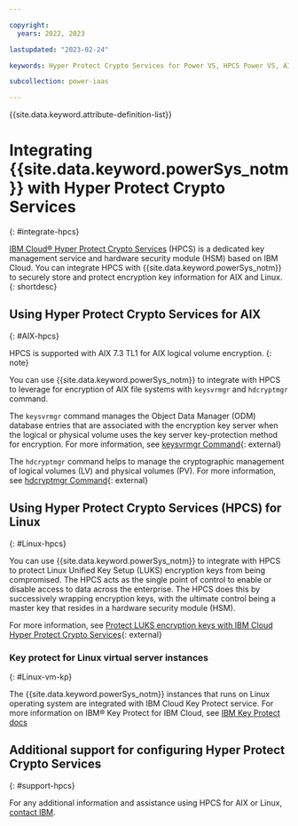 ```yaml
---

copyright:
  years: 2022, 2023

lastupdated: "2023-02-24"

keywords: Hyper Protect Crypto Services for Power VS, HPCS Power VS, AIX HPCS, LINUX HPCS, Configure HPCS

subcollection: power-iaas

---
```


{{site.data.keyword.attribute-definition-list}}

# Integrating {{site.data.keyword.powerSys_notm}} with Hyper Protect Crypto Services
{: #integrate-hpcs}

[IBM Cloud® Hyper Protect Crypto Services](/docs/hs-crypto?topic=hs-crypto-overview) (HPCS) is a dedicated key management service and hardware security module (HSM) based on IBM Cloud. You can integrate HPCS with {{site.data.keyword.powerSys_notm}} to securely store and protect encryption key information for AIX and Linux.
{: shortdesc}

## Using Hyper Protect Crypto Services for AIX
{: #AIX-hpcs}

HPCS is supported with AIX 7.3 TL1 for AIX logical volume encryption.
{: note}

You can use {{site.data.keyword.powerSys_notm}} to integrate with HPCS to leverage for encryption of AIX file systems with `keysvrmgr` and `hdcryptmgr` command.

The `keysvrmgr` command manages the Object Data Manager (ODM) database entries that are associated with the encryption key server when the logical or physical volume uses the key server key-protection method for encryption. For more information, see [keysvrmgr Command](https://www.ibm.com/docs/en/aix/7.3?topic=k-keysvrmgr-command){: external}

The `hdcryptmgr` command helps to manage the cryptographic management of logical volumes (LV) and physical volumes (PV). For more information, see [hdcryptmgr Command](https://www.ibm.com/docs/en/aix/7.3?topic=h-hdcryptmgr-command){: external}

## Using Hyper Protect Crypto Services (HPCS) for Linux
{: #Linux-hpcs}

You can use {{site.data.keyword.powerSys_notm}} to integrate with HPCS to protect Linux Unified Key Setup (LUKS) encryption keys from being compromised. The HPCS acts as the single point of control to enable or disable access to data across the enterprise. The HPCS does this by successively wrapping encryption keys, with the ultimate control being a master key that resides in a hardware security module (HSM). 

For more information, see [Protect LUKS encryption keys with IBM Cloud Hyper Protect Crypto Services](https://developer.ibm.com/tutorials/protect-luks-encryption-keys-with-ibm-cloud-hyper-protect-crypto-services/){: external}

### Key protect for Linux virtual server instances
{: #Linux-vm-kp}

The {{site.data.keyword.powerSys_notm}} instances that runs on Linux operating system are integrated with IBM Cloud Key Protect service. For more information on IBM® Key Protect for IBM Cloud, see [IBM Key Protect docs](/docs/key-protect)

## Additional support for configuring Hyper Protect Crypto Services
{: #support-hpcs}

For any additional information and assistance using HPCS for AIX or Linux, [contact IBM](mailto:zaas.client.acceleration@ibm.com).

